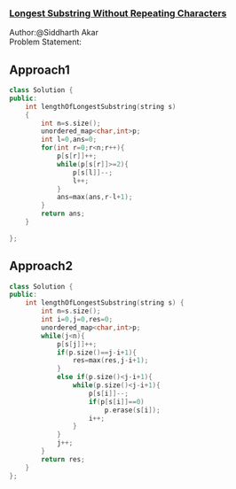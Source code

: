 

### [Longest Substring Without Repeating Characters](https://leetcode.com/problems/longest-substring-without-repeating-characters/)
Author:@Siddharth Akar<br>
Problem Statement:


## Approach1

``` cpp
class Solution {
public:
    int lengthOfLongestSubstring(string s) 
    {
        int n=s.size();
        unordered_map<char,int>p;
        int l=0,ans=0;
        for(int r=0;r<n;r++){
            p[s[r]]++;
            while(p[s[r]]>=2){
                p[s[l]]--;
                l++;
            }
            ans=max(ans,r-l+1);
        }
        return ans;
    }
    
};

```

## Approach2

``` cpp
class Solution {
public:
    int lengthOfLongestSubstring(string s) {
        int n=s.size();
        int i=0,j=0,res=0;
        unordered_map<char,int>p;
        while(j<n){
            p[s[j]]++;
            if(p.size()==j-i+1){
                res=max(res,j-i+1);
            }
            else if(p.size()<j-i+1){
                while(p.size()<j-i+1){
                    p[s[i]]--;
                    if(p[s[i]]==0)
                        p.erase(s[i]);
                    i++;
                }
            }
            j++;
        }
        return res;
    }
};
```

